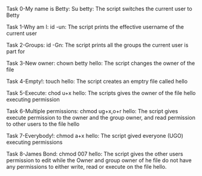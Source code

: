 Task 0-My name is Betty: Su betty: The script switches the current user to Betty

Task 1-Why am I: id -un: The script prints the effective username of the current user

Task 2-Groups: id -Gn: The script prints all the groups the current user is part for

Task 3-New owner: chown betty hello: The script changes the owner of the file

Task 4-Empty!: touch hello: The script creates an emptry file called hello

Task 5-Execute: chod u+x hello: The scripts gives the owner of the file hello executing permission

Task 6-Multiple permissions: chmod ug+x,o+r hello: The script gives execute permission to the owner and the group owner, and read permission to other users to the file hello

Task 7-Everybody!: chmod a+x hello: The script gived everyone (UGO) executing permissions

Task 8-James Bond: chmod 007 hello: The script gives the other users permission to edit while the Owner and group owner of he file do not have any permissions to either write, read or execute on the file hello.
